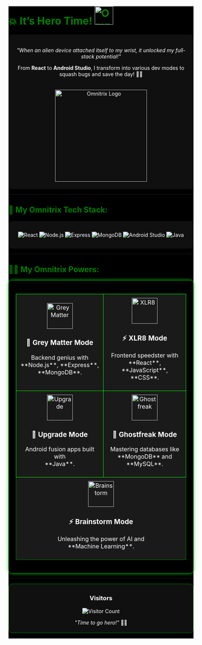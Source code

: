 <div style="background-color:black;color:green;">

  # 💥 **It’s Hero Time!  <img src="https://play-lh.googleusercontent.com/muwussmDegC4eLwdN-pc1VeaBEbIsKkDflXaml1HzgvWFpRZhIE2x6XGe-Si4f1Krg" alt="Omnitrix Icon" width="50" />** 

<div align="center" style="background-color: #101010; color: white; padding: 20px; border-radius: 10px;">

*"When an alien device attached itself to my wrist, it unlocked my full-stack potential!"*

From **React** to **Android Studio**, I transform into various dev modes to squash bugs and save the day! 🦸‍♂️

<img src="https://media1.tenor.com/m/CfgU30sl8SoAAAAd/heatblast.gif" alt="Omnitrix Logo" width="250" style="margin-top: 20px;" />

</div>

---

## 🔧 **My Omnitrix Tech Stack**:

<div align="center" style="background-color: #101010; color: white; padding: 15px; border-radius: 10px;">

![React](https://img.shields.io/badge/React-61DAFB?style=flat&logo=react&logoColor=black&color=00b140) 
![Node.js](https://img.shields.io/badge/Node.js-339933?style=flat&logo=node.js&logoColor=white&color=00b140) 
![Express](https://img.shields.io/badge/Express-000000?style=flat&logo=express&logoColor=white&color=00b140)
![MongoDB](https://img.shields.io/badge/MongoDB-47A248?style=flat&logo=mongodb&logoColor=white&color=00b140) 
![Android Studio](https://img.shields.io/badge/Android%20Studio-3DDC84?style=flat&logo=android&logoColor=white&color=00b140)
![Java](https://img.shields.io/badge/Java-007396?style=flat&logo=java&logoColor=white&color=00b140)

</div>

---

## 🦸‍♂️ **My Omnitrix Powers**:

<div align="center" style="background-color: ; color: #228B22; padding: 20px; border-radius: 10px; box-shadow: 0 0 10px #00ff00;">

<table style="width: 100%; text-align: center; color: white; border-collapse: collapse; background-color: #1a1a1a;">
  <tr>
    <td style="padding: 10px; border: 1px solid #00ff00;">
      <img src="https://static.wikia.nocookie.net/ben10/images/4/45/3_-_Greymatter.png/revision/latest?cb=20190422041927" alt="Grey Matter" width="70" />
      <h3>🧠 Grey Matter Mode</h3>
      <p>Backend genius with <br> **Node.js**, **Express**, **MongoDB**.</p>
    </td>
    <td style="padding: 10px; border: 1px solid #00ff00;">
      <img src="https://static.wikia.nocookie.net/ben10/images/5/57/XLR8_OV2.png/revision/latest/scale-to-width-down/300?cb=20240223125033" alt="XLR8" width="70" />
      <h3>⚡ XLR8 Mode</h3>
      <p>Frontend speedster with <br> **React**, **JavaScript**, **CSS**.</p>
    </td>
  </tr>
  <tr>
    <td style="padding: 10px; border: 1px solid #00ff00;">
      <img src="https://static.wikia.nocookie.net/ben10/images/6/62/Upgrade_Model.png/revision/latest/scale-to-width-down/102?cb=20200511092500" alt="Upgrade" width="70" />
      <h3>🔧 Upgrade Mode</h3>
      <p>Android fusion apps built with <br> **Java**.</p>
    </td>
    <td style="padding: 10px; border: 1px solid #00ff00;">
      <img src="https://static.wikia.nocookie.net/ben10/images/a/a3/GhostfreakPose2.png/revision/latest?cb=20210313173053" alt="Ghostfreak" width="70" />
      <h3>👻 Ghostfreak Mode</h3>
      <p>Mastering databases like <br> **MongoDB** and **MySQL**.</p>
    </td>
  </tr>
  <tr>
    <td colspan="2" style="padding: 10px; border: 1px solid green;">
      <img src="https://static.wikia.nocookie.net/ben10/images/e/e9/Accurate_Brainstorm.png/revision/latest/scale-to-width-down/1000?cb=20210314023450" alt="Brainstorm" width="70" />
      <h3>⚡ Brainstorm Mode</h3>
      <p>Unleashing the power of AI and <br> **Machine Learning**.</p>
    </td>
  </tr>
</table>

</div>

---

<div align="center" style="background-color: #101010; color: white; padding: 5px; border-radius: 10px; border:1px solid green;">

### **Visitors**  
![Visitor Count](https://profile-counter.glitch.me/YourGitHubUsername/count.svg)

*"Time to go hero!"* 🦸‍♂️  

</div>

---

</div>
